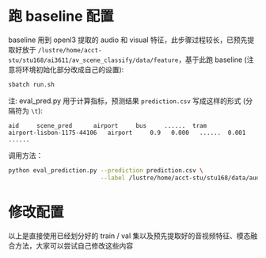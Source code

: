 # 跑 baseline 配置

baseline 用到 openl3 提取的 audio 和 visual 特征，此步骤过程较长，已预先提取好放于 `/lustre/home/acct-stu/stu168/ai3611/av_scene_classify/data/feature`，基于此跑 baseline (注意将环境初始化部分改成自己的设置):

```bash
sbatch run.sh
```

注: eval_pred.py 用于计算指标，预测结果 `prediction.csv` 写成这样的形式 (分隔符为 `\t`):
```
aid     scene_pred      airport     bus     ......  tram
airport-lisbon-1175-44106   airport     0.9   0.000   ......  0.001
......
```
调用方法：
```bash
python eval_prediction.py --prediction prediction.csv \
                          --label /lustre/home/acct-stu/stu168/data/audio_visual_scene/evaluation_setup/fold1_evaluate.csv
```

# 修改配置
以上是直接使用已经划分好的 train / val 集以及预先提取好的音视频特征、模态融合方法，大家可以尝试自己修改这些内容
